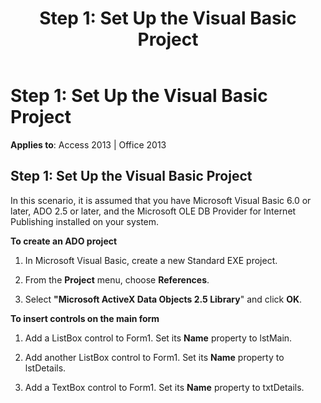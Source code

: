 ﻿---
title: 'Step 1: Set Up the Visual Basic Project'
TOCTitle: 'Step 1: Set Up the Visual Basic Project'
ms:assetid: 1b8195c9-60c8-18a2-3fa2-ffdeed370748
ms:mtpsurl: https://msdn.microsoft.com/en-us/library/JJ248954(v=office.15)
ms:contentKeyID: 48543544
ms.date: 09/18/2015
mtps_version: v=office.15
---

# Step 1: Set Up the Visual Basic Project


**Applies to**: Access 2013 | Office 2013

## Step 1: Set Up the Visual Basic Project

In this scenario, it is assumed that you have Microsoft Visual Basic 6.0 or later, ADO 2.5 or later, and the Microsoft OLE DB Provider for Internet Publishing installed on your system.

**To create an ADO project**

1.  In Microsoft Visual Basic, create a new Standard EXE project.

2.  From the **Project** menu, choose **References**.

3.  Select **"Microsoft ActiveX Data Objects 2.5 Library**" and click **OK**.

**To insert controls on the main form**

1.  Add a ListBox control to Form1. Set its **Name** property to lstMain.

2.  Add another ListBox control to Form1. Set its **Name** property to lstDetails.

3.  Add a TextBox control to Form1. Set its **Name** property to txtDetails.

